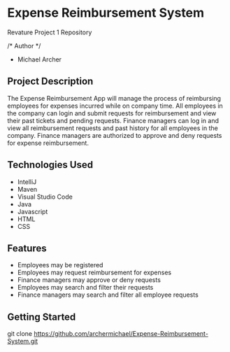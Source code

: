 # Expense Reimbursement System
Revature Project 1 Repository

/* Author */
*  Michael Archer

## Project Description
The Expense Reimbursement App will manage the process of reimbursing employees for expenses incurred while on company time. All employees in the company can login and submit requests for reimbursement and view their past tickets and pending requests. Finance managers can log in and view all reimbursement requests and past history for all employees in the company. Finance managers are authorized to approve and deny requests for expense reimbursement.

## Technologies Used
* IntelliJ
* Maven
* Visual Studio Code
* Java
* Javascript
* HTML
* CSS

## Features
* Employees may be registered
* Employees may request reimbursement for expenses
* Finance managers may approve or deny requests
* Employees may search and filter their requests
* Finance managers may search and filter all employee requests

## Getting Started
git clone https://github.com/archermichael/Expense-Reimbursement-System.git
